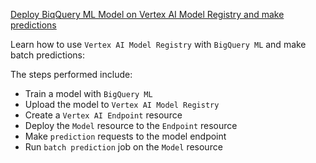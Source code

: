 
[Deploy BiqQuery ML Model on Vertex AI Model Registry and make predictions](https://github.com/GoogleCloudPlatform/vertex-ai-samples/blob/main/notebooks/official/model_registry/bqml_vertexai_model_registry.ipynb)

Learn how to use `Vertex AI Model Registry` with `BigQuery ML` and make batch predictions:

The steps performed include:

- Train a model with `BigQuery ML`
- Upload the model to `Vertex AI Model Registry`
- Create a `Vertex AI Endpoint` resource
- Deploy the `Model` resource to the `Endpoint` resource
- Make `prediction` requests to the model endpoint
- Run `batch prediction` job on the `Model` resource

